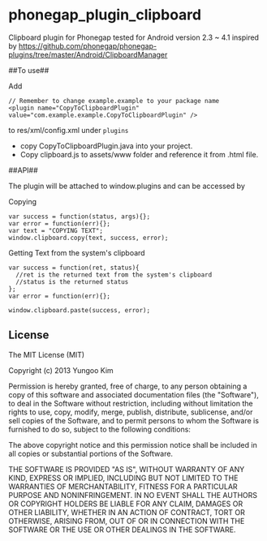 phonegap_plugin_clipboard
=========================

Clipboard plugin for Phonegap tested for Android version 2.3 ~ 4.1 inspired by https://github.com/phonegap/phonegap-plugins/tree/master/Android/ClipboardManager


##To use##

Add
```
// Remember to change example.example to your package name
<plugin name="CopyToClipboardPlugin" value="com.example.example.CopyToClipboardPlugin" />
```  
to res/xml/config.xml under ```plugins```
* copy CopyToClipboardPlugin.java into your project.
* Copy clipboard.js to assets/www folder and reference it from .html file.

##API##

The plugin will be attached to window.plugins and can be accessed by 

Copying
```
var success = function(status, args){};
var error = function(err){};
var text = "COPYING TEXT";
window.clipboard.copy(text, success, error);
``` 
Getting Text from the system's clipboard
```
var success = function(ret, status){
  //ret is the returned text from the system's clipboard
  //status is the returned status
};
var error = function(err){};

window.clipboard.paste(success, error);
```



## License ##

The MIT License (MIT)

Copyright (c) 2013 Yungoo Kim

Permission is hereby granted, free of charge, to any person obtaining a copy of this software and associated documentation files (the "Software"), to deal in the Software without restriction, including without limitation the rights to use, copy, modify, merge, publish, distribute, sublicense, and/or sell copies of the Software, and to permit persons to whom the Software is furnished to do so, subject to the following conditions:

The above copyright notice and this permission notice shall be included in all copies or substantial portions of the Software.

THE SOFTWARE IS PROVIDED "AS IS", WITHOUT WARRANTY OF ANY KIND, EXPRESS OR IMPLIED, INCLUDING BUT NOT LIMITED TO THE WARRANTIES OF MERCHANTABILITY, FITNESS FOR A PARTICULAR PURPOSE AND NONINFRINGEMENT. IN NO EVENT SHALL THE AUTHORS OR COPYRIGHT HOLDERS BE LIABLE FOR ANY CLAIM, DAMAGES OR OTHER LIABILITY, WHETHER IN AN ACTION OF CONTRACT, TORT OR OTHERWISE, ARISING FROM, OUT OF OR IN CONNECTION WITH THE SOFTWARE OR THE USE OR OTHER DEALINGS IN THE SOFTWARE.
